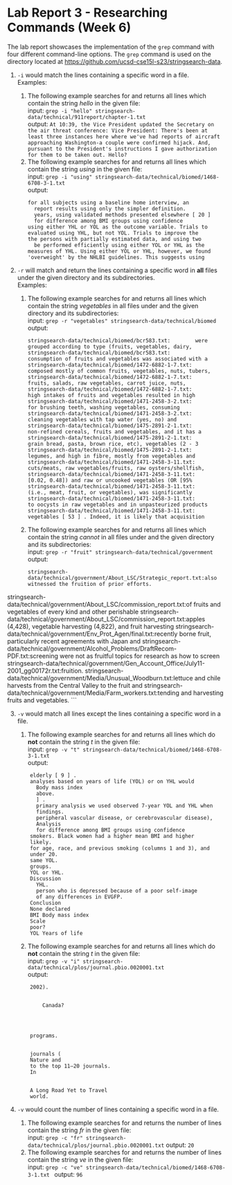# Lab Report 3 - Researching Commands (Week 6)
The lab report showcases the implementation of the `grep` command with four different command-line options. The `grep` command is used on the directory located at https://github.com/ucsd-cse15l-s23/stringsearch-data.

1. `-i` would match the lines containing a specific word in a file. <br>
    Examples: <br>
    1.  The following example searches for and returns all lines which contain the string *hello* in the given file:<br>
        input: `grep -i "hello" stringsearch-data/technical/911report/chapter-1.txt`<br>
        output: ```At 10:39, the Vice President updated the Secretary on the air threat conference: Vice President: There's been at least three instances here where we've had reports of aircraft approaching Washington-a couple were confirmed hijack. And, pursuant to the President's instructions I gave authorization for them to be taken out. Hello?```
   2. The following example searches for and returns all lines which contain the string *using* in the given file:<br>
        input: `grep -i "using" stringsearch-data/technical/biomed/1468-6708-3-1.txt`<br>
        output: 
        ```
        for all subjects using a baseline home interview, an
          report results using only the simpler definition.
          years, using validated methods presented elsewhere [ 20 ]
          for difference among BMI groups using confidence
        using either YHL or YOL as the outcome variable. Trials to
        evaluated using YHL, but not YOL. Trials to improve the
        the persons with partially estimated data, and using two
          be performed efficiently using either YOL or YHL as the
        measures of YHL. Using either YOL or YHL, however, we found
        'overweight' by the NHLBI guidelines. This suggests using
        ```

2. `-r` will match and return the lines containing a specific word in **all** files under the given directory and its subdirectories. <br>
    Examples: <br>
    1.  The following example searches for and returns all lines which contain the string *vegetables* in all files under and the given directory and its subdirectories:<br>
        input: `grep -r "vegetables" stringsearch-data/technical/biomed` <br>
        output: 
        ```
        stringsearch-data/technical/biomed/bcr583.txt:        were grouped according to type (fruits, vegetables, dairy,
        stringsearch-data/technical/biomed/bcr583.txt:        consumption of fruits and vegetables was associated with a
        stringsearch-data/technical/biomed/1472-6882-1-7.txt:        composed mostly of common fruits, vegetables, nuts, tubers,
        stringsearch-data/technical/biomed/1472-6882-1-7.txt:          fruits, salads, raw vegetables, carrot juice, nuts,
        stringsearch-data/technical/biomed/1472-6882-1-7.txt:          high intakes of fruits and vegetables resulted in high
        stringsearch-data/technical/biomed/1471-2458-3-2.txt:          for brushing teeth, washing vegetables, consuming
        stringsearch-data/technical/biomed/1471-2458-3-2.txt:          cleaning vegetables with tap water (yes, no) and
        stringsearch-data/technical/biomed/1475-2891-2-1.txt:        non-refined cereals, fruits and vegetables, and it has a
        stringsearch-data/technical/biomed/1475-2891-2-1.txt:          grain bread, pasta, brown rice, etc), vegetables (2 - 3
        stringsearch-data/technical/biomed/1475-2891-2-1.txt:        legumes, and high in fibre, mostly from vegetables and
        stringsearch-data/technical/biomed/1471-2458-3-11.txt:          cuts/meats, raw vegetables/fruits, raw oysters/shellfish,
        stringsearch-data/technical/biomed/1471-2458-3-11.txt:          [0.02, 0.48]) and raw or uncooked vegetables (OR [95%
        stringsearch-data/technical/biomed/1471-2458-3-11.txt:          (i.e., meat, fruit, or vegetables), was significantly
        stringsearch-data/technical/biomed/1471-2458-3-11.txt:        to oocysts in raw vegetables and in unpasteurized products
        stringsearch-data/technical/biomed/1471-2458-3-11.txt:        vegetables [ 53 ] . Indeed, it is likely that acquisition
        ```
    2.  The following example searches for and returns all lines which contain the string *cannot* in all files under and the given directory and its subdirectories:<br>
        input: `grep -r "fruit" stringsearch-data/technical/government` <br>
        output: 
        ```
        stringsearch-data/technical/government/About_LSC/Strategic_report.txt:also witnessed the fruition of prior efforts.
stringsearch-data/technical/government/About_LSC/commission_report.txt:of fruits and vegetables of every kind and other perishable
stringsearch-data/technical/government/About_LSC/commission_report.txt:apples (4,428), vegetable harvesting (4,822), and fruit harvesting
stringsearch-data/technical/government/Env_Prot_Agen/final.txt:recently borne fruit, particularly recent agreements with Japan and
stringsearch-data/technical/government/Alcohol_Problems/DraftRecom-PDF.txt:screening were not as fruitful topics for research as how to screen
stringsearch-data/technical/government/Gen_Account_Office/July11-2001_gg00172r.txt:fruition.
stringsearch-data/technical/government/Media/Unusual_Woodburn.txt:lettuce and chile harvests from the Central Valley to the fruit and
stringsearch-data/technical/government/Media/Farm_workers.txt:tending and harvesting fruits and vegetables.
       ``` 

3. `-v` would match all lines except the lines containing a specific word in a file. <br>
    1. The following example searches for and returns all lines which do **not** contain the string *t* in the given file:<br>
    input: `grep -v "t" stringsearch-data/technical/biomed/1468-6708-3-1.txt` <br>
    output: 
    ```
        elderly [ 9 ] .
        analyses based on years of life (YOL) or on YHL would
          Body mass index
          above.
          ] .
          primary analysis we used observed 7-year YOL and YHL when
          findings.
          peripheral vascular disease, or cerebrovascular disease),
          Analysis
          for difference among BMI groups using confidence
        smokers. Black women had a higher mean BMI and higher
        likely.
        for age, race, and previous smoking (columns 1 and 3), and
        under 20.
        same YOL.
        groups.
        YOL or YHL.
        Discussion
          YHL.
          person who is depressed because of a poor self-image
          of any differences in EVGFP.
        Conclusion
        None declared
        BMI Body mass index
        Scale
        poor?
        YOL Years of life
    ```
        
    2. The following example searches for and returns all lines which do **not** contain the string *t* in the given file:<br>
    input: `grep -v "i" stringsearch-data/technical/plos/journal.pbio.0020001.txt` <br>
    output: 
    ```
        2002).
        
          
            Canada?
          
        
      
      
        programs.
      
      
        journals (
        Nature and 
        to the top 11–20 journals.
        In 
      
      
        A Long Road Yet to Travel
        world.

    ```
4. `-v` would count the number of lines containing a specific word in a file. <br>
    1. The following example searches for and returns the number of lines contain the string *fr* in the given file:<br>
        input: `grep -c "fr" stringsearch-data/technical/plos/journal.pbio.0020001.txt`
        output: `20`
    2. The following example searches for and returns the number of lines contain the string *ve* in the given file:<br>
        input: `grep -c "ve" stringsearch-data/technical/biomed/1468-6708-3-1.txt `
        output: `96`    
    
    
    
    
    
    
